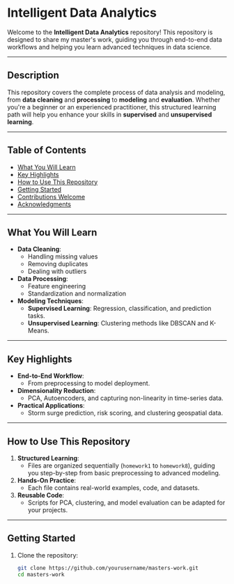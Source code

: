 # Intelligent Data Analytics

Welcome to the **Intelligent Data Analytics** repository! This repository is designed to share my master's work, guiding you through end-to-end data workflows and helping you learn advanced techniques in data science.

---

## Description

This repository covers the complete process of data analysis and modeling, from **data cleaning** and **processing** to **modeling** and **evaluation**. Whether you're a beginner or an experienced practitioner, this structured learning path will help you enhance your skills in **supervised** and **unsupervised learning**.

---

## Table of Contents

- [What You Will Learn](#what-you-will-learn)
- [Key Highlights](#key-highlights)
- [How to Use This Repository](#how-to-use-this-repository)
- [Getting Started](#getting-started)
- [Contributions Welcome](#contributions-welcome)
- [Acknowledgments](#acknowledgments)

---

## What You Will Learn

- **Data Cleaning**:
  - Handling missing values
  - Removing duplicates
  - Dealing with outliers
- **Data Processing**:
  - Feature engineering
  - Standardization and normalization
- **Modeling Techniques**:
  - **Supervised Learning**: Regression, classification, and prediction tasks.
  - **Unsupervised Learning**: Clustering methods like DBSCAN and K-Means.

---

## Key Highlights

- **End-to-End Workflow**:
  - From preprocessing to model deployment.
- **Dimensionality Reduction**:
  - PCA, Autoencoders, and capturing non-linearity in time-series data.
- **Practical Applications**:
  - Storm surge prediction, risk scoring, and clustering geospatial data.

---

## How to Use This Repository

1. **Structured Learning**:
   - Files are organized sequentially (`homework1` to `homework8`), guiding you step-by-step from basic preprocessing to advanced modeling.
2. **Hands-On Practice**:
   - Each file contains real-world examples, code, and datasets.
3. **Reusable Code**:
   - Scripts for PCA, clustering, and model evaluation can be adapted for your projects.

---

## Getting Started

1. Clone the repository:
   ```bash
   git clone https://github.com/yourusername/masters-work.git
   cd masters-work
